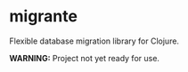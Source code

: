 # migrante #
Flexible database migration library for Clojure.

**WARNING:** Project not yet ready for use.
